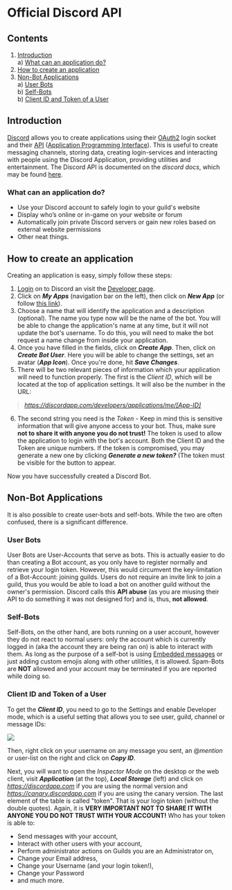 # Official Discord API

## Contents
1. [Introduction](https://github.com/discord-apps/tutorial/blob/master/README.md#introduction)
<br/>a) [What can an application do?](https://github.com/discord-apps/tutorial#what-can-an-application-do)
2. [How to create an application](https://github.com/discord-apps/tutorial#how-to-create-an-application)
3. [Non-Bot Applications](https://github.com/discord-apps/tutorial#how-to-create-an-application)
<br/>a) [User Bots](https://github.com/discord-apps/tutorial#user-bots)
<br/>b) [Self-Bots](https://github.com/discord-apps/tutorial#self-bots)
<br/>b) [Client ID and Token of a User](https://github.com/discord-apps/tutorial#client-id-and-token-of-a-user)

## Introduction
[Discord](https://www.discordapp.com/) allows you to create applications using their [OAuth2](https://www.discordapp.com/developers/docs/topics/oauth2) login socket and their [API](https://discordapp.com/developers/docs/intro) ([Application Programming Interface](https://en.wikipedia.org/wiki/Application_programming_interface)). This is useful to create messaging channels, storing data, creating login-services and interacting with people using the Discord Application, providing utilities and entertainment. The Discord API is documented on the <em>discord docs</em>, which may be found [here](https://www.discordapp.com/developers).

### What can an application do?

* Use your Discord account to safely login to your guild's website
* Display who’s online or in-game on your website or forum
* Automatically join private Discord servers or gain new roles based on external website permissions
* Other neat things.

## How to create an application
Creating an application is easy, simply follow these steps:
1. [Login](https://www.discordapp.com/login) on to Discord an visit the [Developer page](https://discordapp.com/developers).
2. Click on <strong><em>My Apps</em></strong> (navigation bar on the left), then click on <strong><em>New App</strong></em> (or follow [this link](https://discordapp.com/developers/applications/me/create)).
3. Choose a name that will identify the application and a description (optional). The name you type now will be the name of the bot. You will be able to change the application's name at any time, but it will not update the bot's username. To do this, you will need to make the bot request a name change from inside your application.
4. Once you have filled in the fields, click on <strong><em>Create App</strong></em>. Then, click on <strong><em>Create Bot User</strong></em>. Here you will be able to change the settings, set an avatar (<strong><em>App Icon</strong></em>). Once you're done, hit <strong><em>Save Changes</strong></em>.
5. There will be two relevant pieces of information which your application will need to function properly. The first is the <em>Client ID</em>, which will be located at the top of application settings. It will also be the number in the URL:
> <em>https://discordapp.com/developers/applications/me/[App-ID]</em>
6. The second string you need is the <em>Token</em> - Keep in mind this is sensitive information that will give anyone access to your bot. Thus, make sure <strong>not to share it with anyone you do not trust!</strong> The token is used to allow the application to login with the bot's account. Both the Client ID and the Token are unique numbers. If the token is compromised, you may generate a new one by clicking <strong><em>Generate a new token?</strong></em> (The token must be visible for the button to appear.

Now you have successfully created a Discord Bot.

## Non-Bot Applications
It is also possible to create user-bots and self-bots. While the two are often confused, there is a significant difference.

### User Bots
User Bots are User-Accounts that serve as bots. This is actually easier to do than creating a Bot account, as you only have to register normally and retrieve your login token. However, this would circumvent the key-limitation of a Bot-Account: joining guilds. Users do not require an invite link to join a guild, thus you would be able to load a bot on another guild without the owner's permission. Discord calls this <strong>API abuse</strong> (as you are miusing their API to do something it was not designed for) and is, thus, <strong>not allowed</strong>.

### Self-Bots
Self-Bots, on the other hand, are bots running on a user account, however they do not react to normal users: only the account which is currently logged in (aka the account they are being ran on) is able to interact with them. As long as the purpose of a self-bot is using [Embedded messages](http://imgur.com/a/yOb5n) or just adding custom emojis along with other utilities, it is allowed. Spam-Bots are <strong>NOT</strong> allowed and your account may be terminated if you are reported while doing so.

### Client ID and Token of a User
To get the <strong><em>Client ID</strong></em>, you need to go to the Settings and enable Developer mode, which is a useful setting that allows you to see user, guild, channel or message IDs:

<img src="http://i.imgur.com/P8qV3Tb.png"/>

Then, right click on your username on any message you sent, an @<em>mention</em> or user-list on the right and click on <strong><em>Copy ID</strong></em>.

Next, you will want to open the <em>Inspector Mode</em> on the desktop or the web client, visit <strong><em>Application</strong></em> (at the top), <strong><em>Local Storage</strong></em> (left) and click on <em>https://discordapp.com</em> if you are using the normal version and <em>https://canary.discordapp.com</em> if you are using the canary version. The last element of the table is called "token". That is your login token (without the double quotes). Again, it is <strong>VERY IMPORTANT NOT TO SHARE IT WITH ANYONE YOU DO NOT TRUST WITH YOUR ACCOUNT!</strong> Who has your token is able to:
* Send messages with your account,
* Interact with other users with your account,
* Perform administrator actions on Guilds you are an Administrator on,
* Change your Email address,
* Change your Username (and your login token!),
* Change your Password
* and much more.
